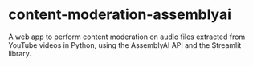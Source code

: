 # content-moderation-assemblyai
A web app to perform content moderation on audio files extracted from YouTube videos in Python, using the AssemblyAI API and the Streamlit library.
